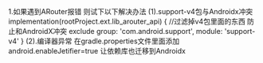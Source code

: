 1.如果遇到ARouter报错 则试下以下解决办法
    (1).support-v4包与Androidx冲突
        implementation(rootProject.ext.lib_arouter_api) {
          //过滤掉v4包里面的东西 防止和AndroidX冲突
          exclude group: 'com.android.support', module: 'support-v4'
        }
    (2).编译器异常
        在gradle.properties文件里面添加
        android.enableJetifier=true
        让依赖库也迁移到Androidx